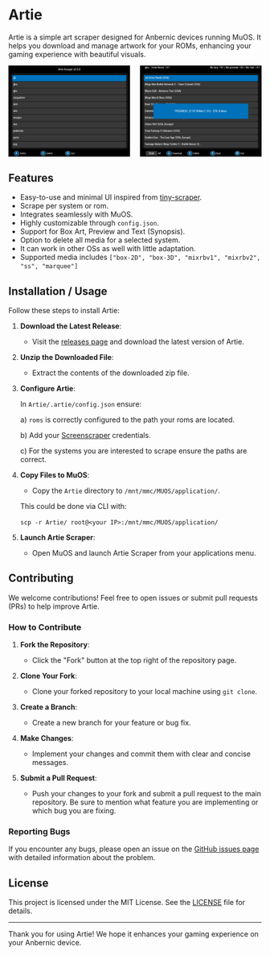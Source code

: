 # Artie

Artie is a simple art scraper designed for Anbernic devices running MuOS. It helps you download and manage artwork for your ROMs, enhancing your gaming experience with beautiful visuals.

<div style="display: flex; justify-content: space-between;">
  <img src="screenshots/artie1.png" alt="Artie Screenshot 1" style="width: 48%;"/>
  <img src="screenshots/artie2.png" alt="Artie Screenshot 2" style="width: 48%;"/>
</div>

## Features

- Easy-to-use and minimal UI inspired from [tiny-scraper](https://github.com/Julioevm/tiny-scraper).
- Scrape per system or rom.
- Integrates seamlessly with MuOS.
- Highly customizable through `config.json`.
- Support for Box Art, Preview and Text (Synopsis).
- Option to delete all media for a selected system.
- It can work in other OSs as well with little adaptation.
- Supported media includes `["box-2D", "box-3D", "mixrbv1", "mixrbv2", "ss", "marquee"]`

## Installation / Usage

Follow these steps to install Artie:

1. **Download the Latest Release**:

   - Visit the [releases page](https://github.com/milouk/artie/releases) and download the latest version of Artie.

2. **Unzip the Downloaded File**:

   - Extract the contents of the downloaded zip file.

3. **Configure Artie**:

   In `Artie/.artie/config.json` ensure:

   a) `roms` is correctly configured to the path your roms are located.

   b) Add your [Screenscraper](https://screenscraper.fr/) credentials.

   c) For the systems you are interested to scrape ensure the paths are correct.

4. **Copy Files to MuOS**:

   - Copy the `Artie` directory to `/mnt/mmc/MUOS/application/`.

   This could be done via CLI with:

   `scp -r Artie/ root@<your IP>:/mnt/mmc/MUOS/application/`

5. **Launch Artie Scraper**:

   - Open MuOS and launch Artie Scraper from your applications menu.

## Contributing

We welcome contributions! Feel free to open issues or submit pull requests (PRs) to help improve Artie.

### How to Contribute

1. **Fork the Repository**:

   - Click the "Fork" button at the top right of the repository page.

2. **Clone Your Fork**:

   - Clone your forked repository to your local machine using `git clone`.

3. **Create a Branch**:

   - Create a new branch for your feature or bug fix.

4. **Make Changes**:

   - Implement your changes and commit them with clear and concise messages.

5. **Submit a Pull Request**:

   - Push your changes to your fork and submit a pull request to the main repository. Be sure to mention what feature you are implementing or which bug you are fixing.

### Reporting Bugs

If you encounter any bugs, please open an issue on the [GitHub issues page](https://github.com/milouk/artie/issues) with detailed information about the problem.

## License

This project is licensed under the MIT License. See the [LICENSE](LICENSE) file for details.

---

Thank you for using Artie! We hope it enhances your gaming experience on your Anbernic device.
